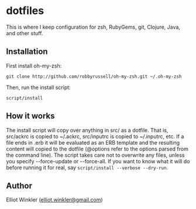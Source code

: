 # dotfiles

This is where I keep configuration for zsh, RubyGems, git, Clojure, Java, and
other stuff.

## Installation

First install oh-my-zsh:

    git clone http://github.com/robbyrussell/oh-my-zsh.git ~/.oh-my-zsh

Then, run the install script:

    script/install

## How it works

The install script will copy over anything in src/ as a dotfile. That is,
src/ackrc is copied to ~/.ackrc, src/inputrc is copied to ~/.inputrc, etc. If a
file ends in .erb it will be evaluated as an ERB template and the resulting
content will copied to the dotfile (@options refer to the options parsed from
the command line). The script takes care not to overwrite any files, unless you
specify --force-update or --force-all. If you want to know what it will do
before running it for real, say `script/install --verbose --dry-run`.

## Author

Elliot Winkler (<elliot.winkler@gmail.com>)
